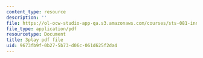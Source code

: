 ```yaml
---
content_type: resource
description: ''
file: https://ol-ocw-studio-app-qa.s3.amazonaws.com/courses/sts-081-innovation-systems-for-science-technology-energy-manufacturing-and-health-spring-2017/9673fb9f0b275b73d06c061d625f2da4_j563wGImp9U.pdf
file_type: application/pdf
resourcetype: Document
title: 3play pdf file
uid: 9673fb9f-0b27-5b73-d06c-061d625f2da4
---
```

